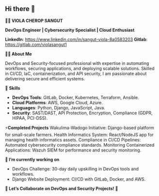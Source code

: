 ## Hi there 👋

<!--
**ViolaSangut/ViolaSangut** is a ✨ _special_ ✨ repository because its `README.md` (this file) appears on your GitHub profile.

Here are some ideas to get you started:

- 🔭 I’m currently working on ...
- 🌱 I’m currently learning ...
- 👯 I’m looking to collaborate on ...
- 🤔 I’m looking for help with ...
- 💬 Ask me about ...
- 📫 How to reach me: ...
- 😄 Pronouns: ...
- ⚡ Fun fact: ...
-->

**🧑‍💻 VIOLA CHEROP SANGUT**

**DevOps Engineer | Cybersecurity Specialist | Cloud Enthusiast**

**LinkedIn**: https://www.linkedin.com/in/sangut-viola-8a0583203
**Gitlab**: https://gitlab.com/violasangut1


**👩‍💼 About Me**

DevOps and Security-focused professional with expertise in automating workflows, securing applications, and deploying scalable solutions. Skilled in CI/CD, IaC, containerization, and API security, I am passionate about delivering secure and efficient systems.

🔧 **Skills**

- **DevOps Tools**: GitLab, Docker, Kubernetes, Terraform, Ansible.
- **Cloud Platforms**: AWS, Google Cloud, Azure.
- **Languages**: Python, Django, JavaScript, Java.
- **Security**: SAST/DAST, API Protection, Encryption, Compliance (GDPR,    HIPAA, PCI-DSS).

⚡**Completed Projects**
Wakulima-Wadogo Initiative: Django-based platform for small-scale farmers.
Health Informatics System: React/NodeJS app for managing health informatics assets.
Compliance in CI/CD Pipelines: Automated cybersecurity compliance standards.
Monitoring Containerized Applications: Wazuh SIEM for performance and security monitoring.

**🔭 I’m currently working on**

- DevOps Challenge: 30-day daily upskilling in DevOps tools and workflows.
- Django Website Deployment: CI/CD with GitLab, Docker, and AWS.

**🚀 Let’s Collaborate on DevOps and Security Projects! 🚀**

